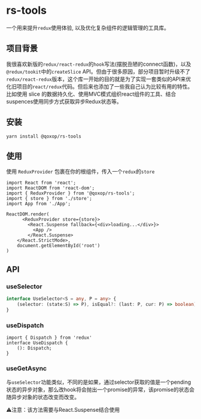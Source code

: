 # rs-tools

一个用来提升`redux`使用体验, 以及优化复杂组件的逻辑管理的工具库。

## 项目背景
我很喜欢新版的`redux/react-redux`的`hook`写法(摆脱丑陋的connect函数)，以及`@redux/tookit`中的`createSlice` API。但由于很多原因，部分项目暂时升级不了`redux/react-redux`版本，这个库一开始的目的就是为了实现一套类似的API来优化旧项目的`react/redux`代码。但后来也添加了一些我自己认为比较有用的特性。比如使用 slice 的数据持久化、使用MVC模式组织react组件的工具、结合suspences使用同步方式获取异步Redux状态等。


## 安装
```
yarn install @qoxop/rs-tools
```

## 使用

使用 `ReduxProvider` 包裹在你的根组件，传入一个`redux`的`store`

```tsx
import React from 'react';
import ReactDOM from 'react-dom';
import { ReduxProvider } from '@qoxop/rs-tools';
import { store } from './store';
import App from './App';

ReactDOM.render(
      <ReduxProvider store={store}>
        <React.Suspense fallback={<div>loading...</div>}>
          <App />
        </React.Suspense>
    </React.StrictMode>,
    document.getElementById('root')
)
```

## API

### useSelector
```ts
interface UseSelector<S = any, P = any> {
    (selector: (state:S) => P), isEqual?: (last: P, cur: P) => boolean): P;
}
```

### useDispatch
```
import { Dispatch } from 'redux'
interface UseDispatch {
    (): Dispatch;
}
```

### useGetAsync
与`useSelector`功能类似，不同的是如果，通过selector获取的值是一个pending状态的异步对象，那么改hook将会抛出一个promise的异常，该promise的状态会随异步对象的状态改变而改变。

⚠️注意：该方法需要与React.Suspense结合使用